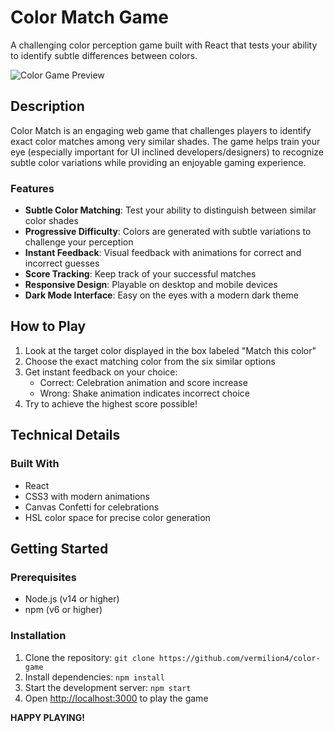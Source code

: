 # Color Match Game

A challenging color perception game built with React that tests your ability to identify subtle differences between colors.

![Color Game Preview](https://github.com/user-attachments/assets/b10457e1-11e7-46f6-8b4a-4e1b1133d275)

## Description

Color Match is an engaging web game that challenges players to identify exact color matches among very similar shades. The game helps train your eye (especially important for UI inclined developers/designers) to recognize subtle color variations while providing an enjoyable gaming experience.

### Features

- **Subtle Color Matching**: Test your ability to distinguish between similar color shades
- **Progressive Difficulty**: Colors are generated with subtle variations to challenge your perception
- **Instant Feedback**: Visual feedback with animations for correct and incorrect guesses
- **Score Tracking**: Keep track of your successful matches
- **Responsive Design**: Playable on desktop and mobile devices
- **Dark Mode Interface**: Easy on the eyes with a modern dark theme

## How to Play

1. Look at the target color displayed in the box labeled "Match this color"
2. Choose the exact matching color from the six similar options
3. Get instant feedback on your choice:
   - Correct: Celebration animation and score increase
   - Wrong: Shake animation indicates incorrect choice
4. Try to achieve the highest score possible!

## Technical Details

### Built With
- React
- CSS3 with modern animations
- Canvas Confetti for celebrations
- HSL color space for precise color generation

## Getting Started

### Prerequisites
- Node.js (v14 or higher)
- npm (v6 or higher)

### Installation

1. Clone the repository: `git clone https://github.com/vermilion4/color-game`
2. Install dependencies: `npm install`
3. Start the development server: `npm start`
4. Open [http://localhost:3000](http://localhost:3000) to play the game


**HAPPY PLAYING!**
